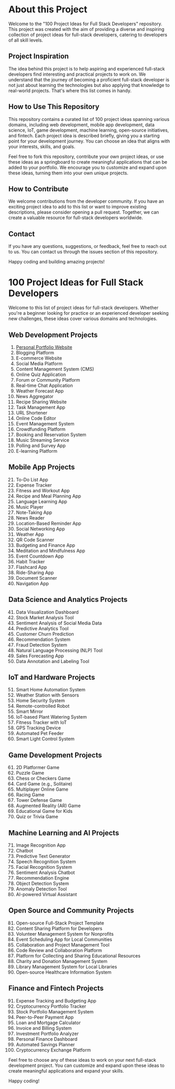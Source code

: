 # About this Project

Welcome to the "100 Project Ideas for Full Stack Developers" repository. This project was created with the aim of providing a diverse and inspiring collection of project ideas for full-stack developers, catering to developers of all skill levels.

## Project Inspiration

The idea behind this project is to help aspiring and experienced full-stack developers find interesting and practical projects to work on. We understand that the journey of becoming a proficient full-stack developer is not just about learning the technologies but also applying that knowledge to real-world projects. That's where this list comes in handy.

## How to Use This Repository

This repository contains a curated list of 100 project ideas spanning various domains, including web development, mobile app development, data science, IoT, game development, machine learning, open-source initiatives, and fintech. Each project idea is described briefly, giving you a starting point for your development journey. You can choose an idea that aligns with your interests, skills, and goals.

Feel free to fork this repository, contribute your own project ideas, or use these ideas as a springboard to create meaningful applications that can be added to your portfolio. We encourage you to customize and expand upon these ideas, turning them into your own unique projects.

## How to Contribute

We welcome contributions from the developer community. If you have an exciting project idea to add to this list or want to improve existing descriptions, please consider opening a pull request. Together, we can create a valuable resource for full-stack developers worldwide.

## Contact

If you have any questions, suggestions, or feedback, feel free to reach out to us. You can contact us through the issues section of this repository.

Happy coding and building amazing projects!



# 100 Project Ideas for Full Stack Developers

Welcome to this list of project ideas for full-stack developers. Whether you're a beginner looking for practice or an experienced developer seeking new challenges, these ideas cover various domains and technologies.

## Web Development Projects

1. [Personal Portfolio Website](https://github.com/nkayilovette03/My-Portfolio)
2. Blogging Platform
3. E-commerce Website
4. Social Media Platform
5. Content Management System (CMS)
6. Online Quiz Application
7. Forum or Community Platform
8. Real-time Chat Application
9. Weather Forecast App
10. News Aggregator
11. Recipe Sharing Website
12. Task Management App
13. URL Shortener
14. Online Code Editor
15. Event Management System
16. Crowdfunding Platform
17. Booking and Reservation System
18. Music Streaming Service
19. Polling and Survey App
20. E-learning Platform

## Mobile App Projects

21. To-Do List App
22. Expense Tracker
23. Fitness and Workout App
24. Recipe and Meal Planning App
25. Language Learning App
26. Music Player
27. Note-Taking App
28. News Reader
29. Location-Based Reminder App
30. Social Networking App
31. Weather App
32. QR Code Scanner
33. Budgeting and Finance App
34. Meditation and Mindfulness App
35. Event Countdown App
36. Habit Tracker
37. Flashcard App
38. Ride-Sharing App
39. Document Scanner
40. Navigation App

## Data Science and Analytics Projects

41. Data Visualization Dashboard
42. Stock Market Analysis Tool
43. Sentiment Analysis of Social Media Data
44. Predictive Analytics Tool
45. Customer Churn Prediction
46. Recommendation System
47. Fraud Detection System
48. Natural Language Processing (NLP) Tool
49. Sales Forecasting App
50. Data Annotation and Labeling Tool

## IoT and Hardware Projects

51. Smart Home Automation System
52. Weather Station with Sensors
53. Home Security System
54. Remote-controlled Robot
55. Smart Mirror
56. IoT-based Plant Watering System
57. Fitness Tracker with IoT
58. GPS Tracking Device
59. Automated Pet Feeder
60. Smart Light Control System

## Game Development Projects

61. 2D Platformer Game
62. Puzzle Game
63. Chess or Checkers Game
64. Card Game (e.g., Solitaire)
65. Multiplayer Online Game
66. Racing Game
67. Tower Defense Game
68. Augmented Reality (AR) Game
69. Educational Game for Kids
70. Quiz or Trivia Game

## Machine Learning and AI Projects

71. Image Recognition App
72. Chatbot
73. Predictive Text Generator
74. Speech Recognition System
75. Facial Recognition System
76. Sentiment Analysis Chatbot
77. Recommendation Engine
78. Object Detection System
79. Anomaly Detection Tool
80. AI-powered Virtual Assistant

## Open Source and Community Projects

81. Open-source Full-Stack Project Template
82. Content Sharing Platform for Developers
83. Volunteer Management System for Nonprofits
84. Event Scheduling App for Local Communities
85. Collaboration and Project Management Tool
86. Code Review and Collaboration Platform
87. Platform for Collecting and Sharing Educational Resources
88. Charity and Donation Management System
89. Library Management System for Local Libraries
90. Open-source Healthcare Information System

## Finance and Fintech Projects

91. Expense Tracking and Budgeting App
92. Cryptocurrency Portfolio Tracker
93. Stock Portfolio Management System
94. Peer-to-Peer Payment App
95. Loan and Mortgage Calculator
96. Invoice and Billing System
97. Investment Portfolio Analyzer
98. Personal Finance Dashboard
99. Automated Savings Planner
100. Cryptocurrency Exchange Platform

Feel free to choose any of these ideas to work on your next full-stack development project. You can customize and expand upon these ideas to create meaningful applications and expand your skills.

Happy coding!
